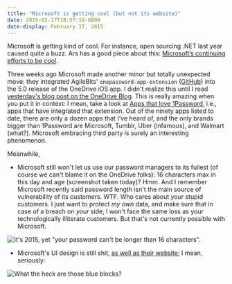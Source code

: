 ```yaml
---
title: "Microsoft is getting cool (but not its website)"
date: 2015-02-17T18:57:19-0800
date-display: February 17, 2015
---
```

Microsoft is getting kind of cool. For instance, open sourcing .NET last year caused quite a buzz. Ars has a good piece about this: [Microsoft’s continuing efforts to be cool](http://arstechnica.com/information-technology/2015/02/microsofts-continuing-efforts-to-be-cool/).

Three weeks ago Microsoft made another minor but totally unexpected move: they integrated AgileBits' `onepassword-app-extension` ([GitHub](https://github.com/AgileBits/onepassword-app-extension)) into the 5.0 release of the OneDrive iOS app. I didn't realize this until I read [yesterday's blog post on the OneDrive Blog](https://blog.onedrive.com/onedrive_secure_password/). This is really amazing when you put it in context: I mean, take a look at [Apps that love 1Password](https://blog.agilebits.com/1password-apps/), i.e., apps that have integrated that extension. Out of the ninety apps listed to date, there are only a dozen apps that I've heard of, and the only brands bigger than 1Password are Microsoft, Tumblr, Uber (infamous), and Walmart (what?). Microsoft embracing third party is surely an interesting phenomenon.

Meanwhile,

* Microsoft still won't let us use our password managers to its fullest (of course we can't blame it on the OneDrive folks): 16 characters max in this day and age (screenshot taken today)? Hmm. And I remember Microsoft recently said password length isn't the main source of vulnerability of its customers. WTF. Who cares about *your* stupid customers. I just want to protect *my own* data, and make sure that in case of a breach on *your* side, I won't face the same loss as your technologically illiterate customers. But that's not currently possible with Microsoft.

![It's 2015, yet "your password can't be longer than 16 characters".](https://i.imgur.com/CNv76zw.png)

* Microsoft's UI design is still shit, [as well as their website](/blog/2015-01-21-web-design-microsoft-vs-apple.html); I mean, seriously:

![What the heck are those blue blocks?](https://i.imgur.com/wu66zZc.png)
